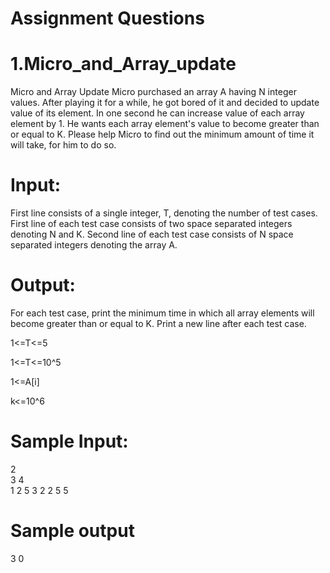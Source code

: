 # Assignment Questions
# 1.Micro_and_Array_update
 Micro and Array Update Micro purchased an array A having N integer values. After playing it for a while, he got bored of it and
 decided to update value of its element. In one second he can increase value of each array element by 1. He wants each array element's
 value to become greater than or equal to K. Please help Micro to find out the minimum amount of time it will take, for him to do so. 
 
# Input:
First line consists of a single integer, T, denoting the number of test cases. First line of each test case consists of two 
space separated integers denoting N and K. Second line of each test case consists of N space separated integers denoting the array A. 
 
# Output:
For each test case, print the minimum time in which all array elements will become greater than or equal to K. Print a new 
line after each test case. 

1<=T<=5

1<=T<=10^5

1<=A[i]

k<=10^6

# Sample Input:                                     
  2                                                 
  3 4                                               
  1 2 5 
  3 2 
  2 5 5
  
# Sample output
  3
  0
